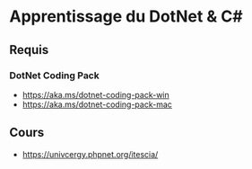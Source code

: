 # Apprentissage du DotNet & C#

## Requis

### DotNet Coding Pack
- https://aka.ms/dotnet-coding-pack-win
- https://aka.ms/dotnet-coding-pack-mac

## Cours
- https://univcergy.phpnet.org/itescia/

